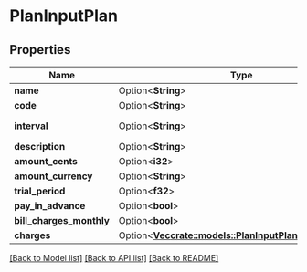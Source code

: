 # PlanInputPlan

## Properties

Name | Type | Description | Notes
------------ | ------------- | ------------- | -------------
**name** | Option<**String**> |  | [optional]
**code** | Option<**String**> |  | [optional]
**interval** | Option<**String**> | Plan interval | [optional]
**description** | Option<**String**> |  | [optional]
**amount_cents** | Option<**i32**> |  | [optional]
**amount_currency** | Option<**String**> |  | [optional]
**trial_period** | Option<**f32**> |  | [optional]
**pay_in_advance** | Option<**bool**> |  | [optional]
**bill_charges_monthly** | Option<**bool**> |  | [optional]
**charges** | Option<[**Vec<crate::models::PlanInputPlanChargesInner>**](PlanInput_plan_charges_inner.md)> |  | [optional]

[[Back to Model list]](../README.md#documentation-for-models) [[Back to API list]](../README.md#documentation-for-api-endpoints) [[Back to README]](../README.md)


